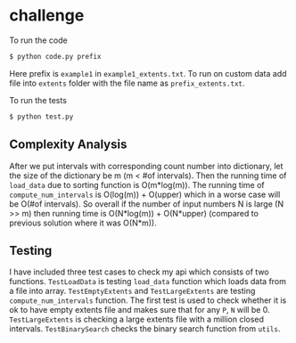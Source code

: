 # challenge

To run the code

```bash 
$ python code.py prefix
```

Here prefix is `example1` in `example1_extents.txt`. To run on custom data add file into `extents` folder with the file name as `prefix_extents.txt`.


To run the tests

```bash 
$ python test.py
```

## Complexity Analysis

After we put intervals with corresponding count number into dictionary, let the size of the dictionary be m (m < #of intervals). Then the running time of `load_data` due to sorting function is O(m\*log(m)). The running time of `compute_num_intervals` is O(log(m)) + O(upper) which in a worse case will be O(#of intervals). So overall if the number of input numbers N is large (N >> m) then running time is O(N\*log(m)) + O(N\*upper) (compared to previous solution where it was O(N\*m)).

## Testing

I have included three test cases to check my api which consists of two functions. `TestLoadData` is testing `load_data` function which loads data from a file into array.
`TestEmptyExtents` and `TestLargeExtents` are testing `compute_num_intervals` function. The first test is used to check whether it is ok to have empty extents file and makes sure that for any `P`, `N` will be 0.
`TestLargeExtents` is checking a large extents file with a million closed intervals. `TestBinarySearch` checks the binary search function from `utils`.
